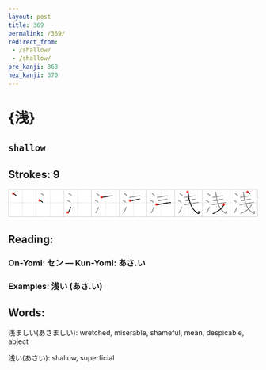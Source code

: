 ```yaml
---
layout: post
title: 369
permalink: /369/
redirect_from:
 - /shallow/
 - /shallow/
pre_kanji: 368
nex_kanji: 370
---
```


# {浅}

## `shallow`

## Strokes: 9

<div class="stroke"><img src="../images/E6B585.png" /></div>

## Reading:

### On-Yomi: セン &mdash; Kun-Yomi: あさ.い

### Examples: 浅い (あさ.い)

## Words:

浅ましい(あさましい): wretched, miserable, shameful, mean, despicable, abject

浅い(あさい): shallow, superficial
